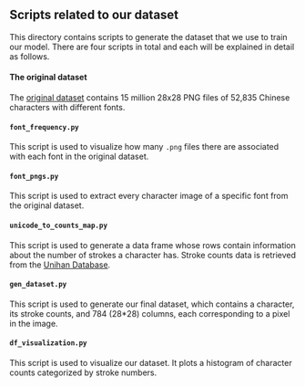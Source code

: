 ## Scripts related to our dataset

This directory contains scripts to generate the dataset that we use to train our model. There are four scripts in total and each will be explained in detail as follows.

#### The original dataset

The [original dataset](https://blog.usejournal.com/making-of-a-chinese-characters-dataset-92d4065cc7cc) contains 15 million 28x28 PNG files of 52,835 Chinese characters with different fonts.

#### `font_frequency.py`

This script is used to visualize how many `.png` files there are associated with each font in the original dataset.

#### `font_pngs.py`

This script is used to extract every character image of a specific font from the original dataset.

#### `unicode_to_counts_map.py`

This script is used to generate a data frame whose rows contain information about the number of strokes a character has. Stroke counts data is retrieved from the [Unihan Database](https://www.unicode.org/charts/unihan.html).

#### `gen_dataset.py`

This script is used to generate our final dataset, which contains a character, its stroke counts, and 784 (28*28) columns, each corresponding to a pixel in the image.

#### `df_visualization.py`

This script is used to visualize our dataset. It plots a histogram of character counts categorized by stroke numbers.

